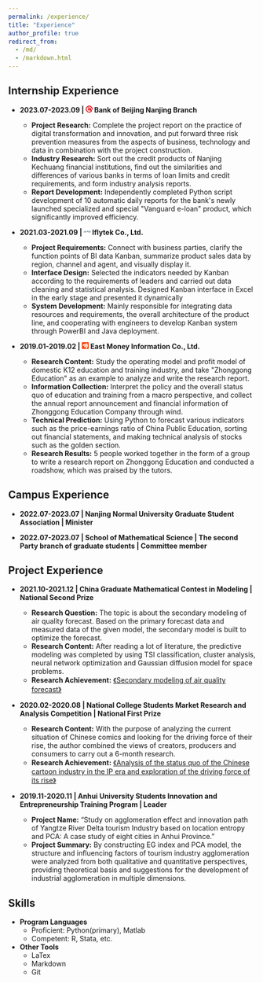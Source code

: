 ```yaml
---
permalink: /experience/
title: "Experience"
author_profile: true
redirect_from: 
  - /md/
  - /markdown.html
---
```


## Internship Experience

- **2023.07-2023.09 \| <img src="../images/beijing bank.png" alt="beijing bank logo" width="14" height="14"> Bank of Beijing Nanjing Branch** 
  - **Project Research:** Complete the project report on the practice of digital transformation and innovation, and put forward three risk prevention measures from the aspects of business, technology and data in combination with the project construction.
  - **Industry Research:** Sort out the credit products of Nanjing Kechuang financial institutions, find out the similarities and differences of various banks in terms of loan limits and credit requirements, and form industry analysis reports.
  - **Report Development:** Independently completed Python script development of 10 automatic daily reports for the bank's newly launched specialized and special "Vanguard e-loan" product, which significantly improved efficiency.

- **2021.03-2021.09 \| <img src="../images/iflytek.png" alt="iflytek logo" width="14" height="14"> Iflytek Co., Ltd.**
  - **Project Requirements:** Connect with business parties, clarify the function points of BI data Kanban, summarize product sales data by region, channel and agent, and visually display it.
  - **Interface Design:** Selected the indicators needed by Kanban according to the requirements of leaders and carried out data cleaning and statistical analysis. Designed Kanban interface in Excel in the early stage and presented it dynamically
  - **System Development:** Mainly responsible for integrating data resources and requirements, the overall architecture of the product line, and cooperating with engineers to develop Kanban system through PowerBI and Java deployment.

- **2019.01-2019.02 \| <img src="../images/east money.png" alt="east money logo" width="14" height="14"> East Money Information Co., Ltd.**
  - **Research Content:** Study the operating model and profit model of domestic K12 education and training industry, and take "Zhonggong Education" as an example to analyze and write the research report.
  - **Information Collection:** Interpret the policy and the overall status quo of education and training from a macro perspective, and collect the annual report announcement and financial information of Zhonggong Education Company through wind.
  - **Technical Prediction:** Using Python to forecast various indicators such as the price-earnings ratio of China Public Education, sorting out financial statements, and making technical analysis of stocks such as the golden section.
  - **Research Results:** 5 people worked together in the form of a group to write a research report on Zhonggong Education and conducted a roadshow, which was praised by the tutors.


## Campus Experience

- **2022.07-2023.07 \| Nanjing Normal University Graduate Student Association \| Minister**

- **2022.07-2023.07 \| School of Mathematical Science \| The second Party branch of graduate students \| Committee member**


## Project Experience

- **2021.10-2021.12 \| China Graduate Mathematical Contest in Modeling \| National Second Prize**
  - **Research Question:** The topic is about the secondary modeling of air quality forecast. Based on the primary forecast data and measured data of the given model, the secondary model is built to optimize the forecast.
  - **Research Content:** After reading a lot of literature, the predictive modeling was completed by using TSI classification, cluster analysis, neural network optimization and Gaussian diffusion model for space problems.
  - **Research Achievement:** [《Secondary modeling of air quality forecast》](../files/空气质量预报二次建模.pdf)

- **2020.02-2020.08 \| National College Students Market Research and Analysis Competition \| National First Prize**
  - **Research Content:** With the purpose of analyzing the current situation of Chinese comics and looking for the driving force of their rise, the author combined the views of creators, producers and consumers to carry out a 6-month research.
  - **Research Achievement:** [《Analysis of the status quo of the Chinese cartoon industry in the IP era and exploration of the driving force of its rise》](../files/IP时代下的国漫产业现状分析和崛起驱动力探索.pdf) 

- **2019.11-2020.11 \| Anhui University Students Innovation and Entrepreneurship Training Program \| Leader**
  - **Project Name:** “Study on agglomeration effect and innovation path of Yangtze River Delta tourism Industry based on location entropy and PCA: A case study of eight cities in Anhui Province.”
  - **Project Summary:** By constructing EG index and PCA model, the structure and influencing factors of tourism industry agglomeration were analyzed from both qualitative and quantitative perspectives, providing theoretical basis and suggestions for the development of industrial agglomeration in multiple dimensions.

## Skills

- **Program Languages**
  - Proficient: Python(primary), Matlab
  - Competent: R, Stata, etc.
- **Other Tools**
  - LaTex
  - Markdown
  - Git